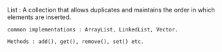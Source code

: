 List :
    A collection that allows duplicates and maintains the order in which elements are inserted.

    common implementations : ArrayList, LinkedList, Vector.

    Methods : add(), get(), remove(), set() etc.